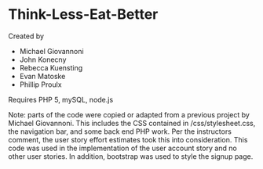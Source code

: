 # Think-Less-Eat-Better

Created by 

- Michael Giovannoni
- John Konecny
- Rebecca Kuensting
- Evan Matoske
- Phillip Proulx

Requires PHP 5, mySQL, node.js


Note: parts of the code were copied or adapted from a previous project by Michael Giovannoni. 
This includes the CSS contained in /css/stylesheet.css, the navigation bar, and some back end PHP work. 
Per the instructors comment, the user story effort estimates took this into consideration. This code was used in the implementation of the user account story and no other user stories. 
In addition, bootstrap was used to style the signup page. 